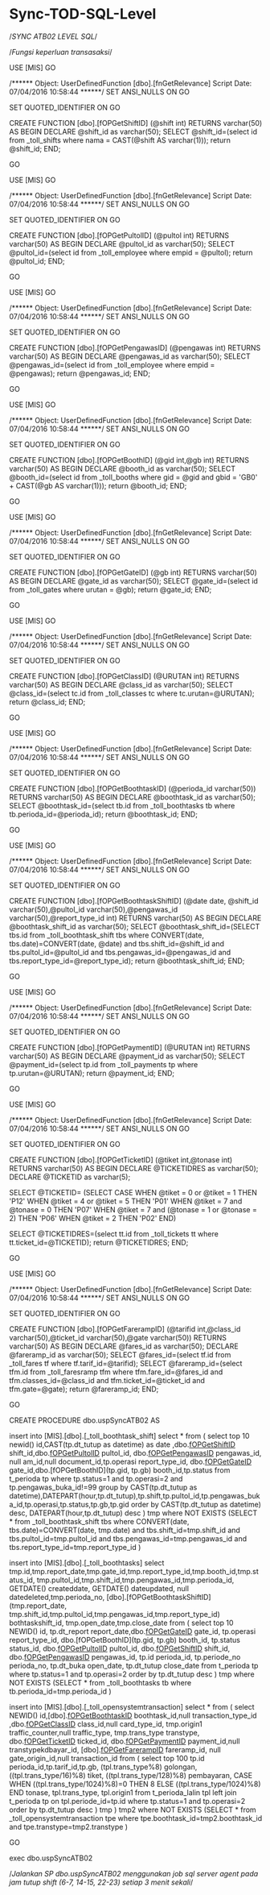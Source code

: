 # Sync-TOD-SQL-Level


/*SYNC ATB02 LEVEL SQL*/

/*Fungsi keperluan transasaksi*/

USE [MIS]
GO

/****** Object:  UserDefinedFunction [dbo].[fnGetRelevance]    Script Date: 07/04/2016 10:58:44 ******/
SET ANSI_NULLS ON
GO

SET QUOTED_IDENTIFIER ON
GO

CREATE FUNCTION [dbo].[fOPGetShiftID] (@shift int)
RETURNS varchar(50)
 AS
BEGIN
DECLARE @shift_id as  varchar(50);
SELECT @shift_id=(select id from _toll_shifts where nama = CAST(@shift AS varchar(1)));
 return @shift_id;
END;

GO


USE [MIS]
GO

/****** Object:  UserDefinedFunction [dbo].[fnGetRelevance]    Script Date: 07/04/2016 10:58:44 ******/
SET ANSI_NULLS ON
GO

SET QUOTED_IDENTIFIER ON
GO

CREATE FUNCTION [dbo].[fOPGetPultolID] (@pultol int)
RETURNS varchar(50)
 AS
BEGIN
DECLARE @pultol_id as  varchar(50);
SELECT @pultol_id=(select id from _toll_employee where empid = @pultol);
 return @pultol_id;
END;

GO


USE [MIS]
GO

/****** Object:  UserDefinedFunction [dbo].[fnGetRelevance]    Script Date: 07/04/2016 10:58:44 ******/
SET ANSI_NULLS ON
GO

SET QUOTED_IDENTIFIER ON
GO

CREATE FUNCTION [dbo].[fOPGetPengawasID] (@pengawas int)
RETURNS varchar(50)
 AS
BEGIN
DECLARE @pengawas_id as  varchar(50);
SELECT @pengawas_id=(select id from _toll_employee where empid = @pengawas);
 return @pengawas_id;
END;

GO


USE [MIS]
GO

/****** Object:  UserDefinedFunction [dbo].[fnGetRelevance]    Script Date: 07/04/2016 10:58:44 ******/
SET ANSI_NULLS ON
GO

SET QUOTED_IDENTIFIER ON
GO

CREATE FUNCTION [dbo].[fOPGetBoothID] (@gid int,@gb int)
RETURNS varchar(50)
 AS
BEGIN
DECLARE @booth_id as  varchar(50);
SELECT @booth_id=(select id from _toll_booths where gid = @gid and gbid = 'GB0' + CAST(@gb AS varchar(1)));
 return @booth_id;
END;

GO


USE [MIS]
GO

/****** Object:  UserDefinedFunction [dbo].[fnGetRelevance]    Script Date: 07/04/2016 10:58:44 ******/
SET ANSI_NULLS ON
GO

SET QUOTED_IDENTIFIER ON
GO

CREATE FUNCTION [dbo].[fOPGetGateID] (@gb int)
RETURNS varchar(50)
 AS
BEGIN
DECLARE @gate_id as  varchar(50);
SELECT @gate_id=(select id from _toll_gates where urutan = @gb);
 return @gate_id;
END;

GO

USE [MIS]
GO

/****** Object:  UserDefinedFunction [dbo].[fnGetRelevance]    Script Date: 07/04/2016 10:58:44 ******/
SET ANSI_NULLS ON
GO

SET QUOTED_IDENTIFIER ON
GO

CREATE FUNCTION [dbo].[fOPGetClassID] (@URUTAN int)
RETURNS varchar(50)
 AS
BEGIN
DECLARE @class_id as  varchar(50);
SELECT @class_id=(select tc.id from _toll_classes  tc
	where tc.urutan=@URUTAN);
 return @class_id;
END;

GO



USE [MIS]
GO

/****** Object:  UserDefinedFunction [dbo].[fnGetRelevance]    Script Date: 07/04/2016 10:58:44 ******/
SET ANSI_NULLS ON
GO

SET QUOTED_IDENTIFIER ON
GO

CREATE FUNCTION [dbo].[fOPGetBoothtaskID] (@perioda_id varchar(50))
RETURNS varchar(50)
 AS
BEGIN
DECLARE @boothtask_id as  varchar(50);
SELECT @boothtask_id=(select tb.id from _toll_boothtasks  tb
	where tb.perioda_id=@perioda_id);
 return @boothtask_id;
END;

GO


USE [MIS]
GO

/****** Object:  UserDefinedFunction [dbo].[fnGetRelevance]    Script Date: 07/04/2016 10:58:44 ******/
SET ANSI_NULLS ON
GO

SET QUOTED_IDENTIFIER ON
GO

CREATE FUNCTION [dbo].[fOPGetBoothtaskShiftID] (@date date, @shift_id varchar(50),@pultol_id varchar(50),@pengawas_id varchar(50),@report_type_id int)
RETURNS varchar(50)
 AS
BEGIN
DECLARE @boothtask_shift_id as  varchar(50);
SELECT @boothtask_shift_id=(SELECT tbs.id from _toll_boothtask_shift tbs 
where CONVERT(date, tbs.date)=CONVERT(date, @date) and tbs.shift_id=@shift_id and 
tbs.pultol_id=@pultol_id and tbs.pengawas_id=@pengawas_id and tbs.report_type_id=@report_type_id);
 return @boothtask_shift_id;
END;

GO



USE [MIS]
GO

/****** Object:  UserDefinedFunction [dbo].[fnGetRelevance]    Script Date: 07/04/2016 10:58:44 ******/
SET ANSI_NULLS ON
GO

SET QUOTED_IDENTIFIER ON
GO

CREATE FUNCTION [dbo].[fOPGetPaymentID] (@URUTAN int)
RETURNS varchar(50)
 AS
BEGIN
DECLARE @payment_id as  varchar(50);
SELECT @payment_id=(select tp.id from _toll_payments  tp
	where tp.urutan=@URUTAN);
 return @payment_id;
END;

GO

 

USE [MIS]
GO

/****** Object:  UserDefinedFunction [dbo].[fnGetRelevance]    Script Date: 07/04/2016 10:58:44 ******/
SET ANSI_NULLS ON
GO

SET QUOTED_IDENTIFIER ON
GO

CREATE FUNCTION [dbo].[fOPGetTicketID] (@tiket int,@tonase int)
RETURNS varchar(50)
 AS
BEGIN
DECLARE @TICKETIDRES as  varchar(50);
DECLARE @TICKETID as  varchar(5);

SELECT @TICKETID=
(SELECT CASE 
            WHEN @tiket = 0 or @tiket = 1
               THEN 'P12'
					WHEN @tiket = 4 or @tiket = 5
					   THEN 'P01'
						   WHEN @tiket = 7 and @tonase = 0
						   THEN 'P07'
							   WHEN @tiket = 7 and (@tonase = 1 or @tonase = 2)
							   THEN 'P06'
								   WHEN @tiket = 2
								   THEN 'P02'
       END)


SELECT @TICKETIDRES=(select tt.id from _toll_tickets   tt
	where tt.ticket_id=@TICKETID);
 return @TICKETIDRES;
END;

GO

 

USE [MIS]
GO

/****** Object:  UserDefinedFunction [dbo].[fnGetRelevance]    Script Date: 07/04/2016 10:58:44 ******/
SET ANSI_NULLS ON
GO

SET QUOTED_IDENTIFIER ON
GO

CREATE FUNCTION [dbo].[fOPGetFarerampID] (@tarifid int,@class_id varchar(50),@ticket_id varchar(50),@gate varchar(50))
RETURNS varchar(50)
 AS
BEGIN 
DECLARE @fares_id as  varchar(50);
DECLARE @fareramp_id as  varchar(50);
SELECT @fares_id=(select tf.id from _toll_fares  tf
	where tf.tarif_id=@tarifid);
SELECT @fareramp_id=(select tfm.id from _toll_faresramp  tfm
	where tfm.fare_id=@fares_id and tfm.classes_id=@class_id and tfm.ticket_id=@ticket_id and tfm.gate=@gate);
 return @fareramp_id;
END;

GO




CREATE PROCEDURE dbo.uspSyncATB02
AS

insert into [MIS].[dbo].[_toll_boothtask_shift]
select * from (
select top 10
newid() id,CAST(tp.dt_tutup as datetime) as date
		,dbo.[fOPGetShiftID](tp.shift) shift_id,dbo.[fOPGetPultolID](tp.pultol_id) pultol_id, dbo.[fOPGetPengawasID](tp.pengawas_buka_id) pengawas_id, null am_id,null document_id,tp.operasi report_type_id,
		dbo.[fOPGetGateID](tp.gb) gate_id,dbo.[fOPGetBoothID](tp.gid, tp.gb) booth_id,tp.status
from t_perioda tp
where tp.status=1 and tp.operasi=2 and tp.pengawas_buka_id!=99
group by CAST(tp.dt_tutup as datetime),DATEPART(hour,tp.dt_tutup),tp.shift,tp.pultol_id,tp.pengawas_buka_id,tp.operasi,tp.status,tp.gb,tp.gid
order by CAST(tp.dt_tutup as datetime) desc, DATEPART(hour,tp.dt_tutup) desc ) tmp
where NOT EXISTS (SELECT * from _toll_boothtask_shift tbs 
where CONVERT(date, tbs.date)=CONVERT(date, tmp.date) and tbs.shift_id=tmp.shift_id and 
tbs.pultol_id=tmp.pultol_id and tbs.pengawas_id=tmp.pengawas_id and tbs.report_type_id=tmp.report_type_id )

insert into [MIS].[dbo].[_toll_boothtasks]
select tmp.id,tmp.report_date,tmp.gate_id,tmp.report_type_id,tmp.booth_id,tmp.status_id,
tmp.pultol_id,tmp.shift_id,tmp.pengawas_id,tmp.perioda_id,
GETDATE() createddate, GETDATE() dateupdated, null datedeleted,tmp.perioda_no,
[dbo].[fOPGetBoothtaskShiftID] (tmp.report_date, tmp.shift_id,tmp.pultol_id,tmp.pengawas_id,tmp.report_type_id) bothtaskshift_id,
tmp.open_date,tmp.close_date
 from (
select top 10 NEWID() id, tp.dt_report report_date,dbo.[fOPGetGateID](tp.gb) gate_id,
tp.operasi report_type_id, dbo.[fOPGetBoothID](tp.gid, tp.gb) booth_id,
tp.status status_id, dbo.[fOPGetPultolID](tp.pultol_id) pultol_id,
dbo.[fOPGetShiftID](tp.shift) shift_id,
dbo.[fOPGetPengawasID](tp.pengawas_buka_id) pengawas_id,
tp.id perioda_id,  tp.periode_no perioda_no,
tp.dt_buka open_date, tp.dt_tutup close_date
from t_perioda tp
where tp.status=1 and tp.operasi=2
order by tp.dt_tutup desc ) tmp
where NOT EXISTS (SELECT * from _toll_boothtasks tb
where tb.perioda_id=tmp.perioda_id )

insert into [MIS].[dbo].[_toll_opensystemtransaction]
select * from (
select NEWID() id,[dbo].[fOPGetBoothtaskID](tmp.perioda_id) boothtask_id,null transaction_type_id
,dbo.[fOPGetClassID](tmp.golongan) class_id,null card_type_id,
tmp.origin1 traffic_counter,null traffic_type, tmp.trans_type transtype, dbo.[fOPGetTicketID](tmp.tiket,tmp.tonase) ticked_id,
dbo.[fOPGetPaymentID](tmp.pembayaran) payment_id,null transtypekdbayar_id, 
[dbo].[fOPGetFarerampID](tmp.tarif_id,dbo.[fOPGetClassID](tmp.golongan),dbo.[fOPGetTicketID](tmp.tiket,tmp.tonase),[dbo].[fOPGetGateID](tmp.gb)) fareramp_id,
null gate_origin_id,null transaction_id
  from (
select top 100 tp.id perioda_id,tp.tarif_id,tp.gb, (tpl.trans_type%8) golongan, ((tpl.trans_type/16)%8) tiket, 
((tpl.trans_type/128)%8) pembayaran, 
CASE WHEN ((tpl.trans_type/1024)%8)=0 THEN 8 ELSE ((tpl.trans_type/1024)%8) END tonase,
	 tpl.trans_type, tpl.origin1
from t_perioda_lalin tpl left join t_perioda tp on tpl.periode_id=tp.id
where tp.status=1 and tp.operasi=2
order by tp.dt_tutup desc ) tmp ) tmp2
where NOT EXISTS (SELECT * from _toll_opensystemtransaction tpe
where tpe.boothtask_id=tmp2.boothtask_id and tpe.transtype=tmp2.transtype )

GO

exec dbo.uspSyncATB02

/*Jalankan SP dbo.uspSyncATB02 menggunakan job sql server agent pada jam tutup shift (6-7, 14-15, 22-23) setiap 3 menit sekali*/

